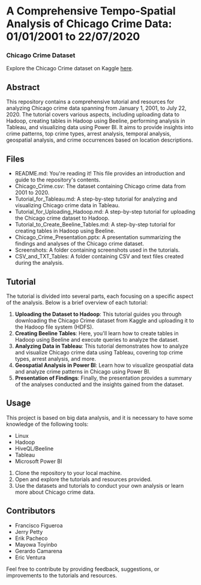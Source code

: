 # A Comprehensive Tempo-Spatial Analysis of Chicago Crime Data: 01/01/2001 to 22/07/2020

### Chicago Crime Dataset
Explore the Chicago Crime dataset on Kaggle [here](https://www.kaggle.com/datasets/n3v375/chicago-crime-from-01jan2001-to-22jul2020).

## Abstract
This repository contains a comprehensive tutorial and resources for analyzing Chicago crime data spanning from January 1, 2001, to July 22, 2020. The tutorial covers various aspects, including uploading data to Hadoop, creating tables in Hadoop using Beeline, performing analysis in Tableau, and visualizing data using Power BI. It aims to provide insights into crime patterns, top crime types, arrest analysis, temporal analysis, geospatial analysis, and crime occurrences based on location descriptions.

## Files
- README.md: You're reading it! This file provides an introduction and guide to the repository's contents.
- Chicago_Crime.csv: The dataset containing Chicago crime data from 2001 to 2020.
- Tutorial_for_Tableau.md: A step-by-step tutorial for analyzing and visualizing Chicago crime data in Tableau.
- Tutorial_for_Uploading_Hadoop.md: A step-by-step tutorial for uploading the Chicago crime dataset to Hadoop.
- Tutorial_to_Create_Beeline_Tables.md: A step-by-step tutorial for creating tables in Hadoop using Beeline.
- Chicago_Crime_Presentation.pptx: A presentation summarizing the findings and analyses of the Chicago crime dataset.
- Screenshots: A folder containing screenshots used in the tutorials.
- CSV_and_TXT_Tables: A folder containing CSV and text files created during the analysis.

## Tutorial
The tutorial is divided into several parts, each focusing on a specific aspect of the analysis. Below is a brief overview of each tutorial:

1. **Uploading the Dataset to Hadoop**: This tutorial guides you through downloading the Chicago Crime dataset from Kaggle and uploading it to the Hadoop file system (HDFS).
2. **Creating Beeline Tables**: Here, you'll learn how to create tables in Hadoop using Beeline and execute queries to analyze the dataset.
3. **Analyzing Data in Tableau**: This tutorial demonstrates how to analyze and visualize Chicago crime data using Tableau, covering top crime types, arrest analysis, and more.
4. **Geospatial Analysis in Power BI**: Learn how to visualize geospatial data and analyze crime patterns in Chicago using Power BI.
5. **Presentation of Findings**: Finally, the presentation provides a summary of the analyses conducted and the insights gained from the dataset.

## Usage
This project is based on big data analysis, and it is necessary to have some knowledge of the following tools:

- Linux
- Hadoop 
- HiveQL/Beeline
- Tableau
- Microsoft Power BI

1. Clone the repository to your local machine.
2. Open and explore the tutorials and resources provided.
3. Use the datasets and tutorials to conduct your own analysis or learn more about Chicago crime data.

## Contributors
- Francisco Figueroa
- Jerry Petty 
- Erik Pacheco
- Mayowa Toyinbo
- Gerardo Camarena
- Eric Ventura

Feel free to contribute by providing feedback, suggestions, or improvements to the tutorials and resources.


